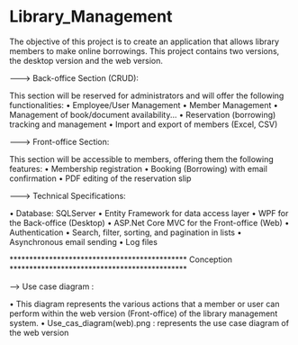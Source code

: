 # Library_Management

The objective of this project is to create an application that allows library members to make online borrowings.
This project contains two versions, the desktop version and the web version.

---> Back-office Section (CRUD):

This section will be reserved for administrators and will offer the following functionalities:
• Employee/User Management
• Member Management
• Management of book/document availability...
• Reservation (borrowing) tracking and management
• Import and export of members (Excel, CSV)

---> Front-office Section:

This section will be accessible to members, offering them the following features:
• Membership registration
• Booking (Borrowing) with email confirmation
• PDF editing of the reservation slip

---> Technical Specifications:

• Database: SQLServer
• Entity Framework for data access layer
• WPF for the Back-office (Desktop)
• ASP.Net Core MVC for the Front-office (Web)
• Authentication
• Search, filter, sorting, and pagination in lists
• Asynchronous email sending
• Log files

********************************************* Conception *********************************************

--> Use case diagram : 

• This diagram represents the various actions that a member or user can perform within the web version (Front-office) of the library management system. 
• Use_cas_diagram(web).png : represents the use case diagram of the web version 
